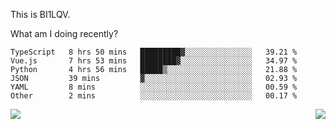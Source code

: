 This is BI1LQV.

What am I doing recently?

<!--START_SECTION:waka-->

```text
TypeScript   8 hrs 50 mins   █████████▓░░░░░░░░░░░░░░░   39.21 %
Vue.js       7 hrs 53 mins   ████████▓░░░░░░░░░░░░░░░░   34.97 %
Python       4 hrs 56 mins   █████▒░░░░░░░░░░░░░░░░░░░   21.88 %
JSON         39 mins         ▓░░░░░░░░░░░░░░░░░░░░░░░░   02.93 %
YAML         8 mins          ░░░░░░░░░░░░░░░░░░░░░░░░░   00.59 %
Other        2 mins          ░░░░░░░░░░░░░░░░░░░░░░░░░   00.17 %
```

<!--END_SECTION:waka-->
<img align="right" src="https://github-readme-stats.vercel.app/api?username=bi1lqv&show_icons=true&count_private=true">

<img src="https://metrics.lecoq.io/bi1lqv?template=classic&base.activity=0&base.community=0&base.repositories=0&base.metadata=0&isocalendar=1&base=header%2C%20activity%2C%20community%2C%20repositories%2C%20metadata&base.indepth=false&base.hireable=false&isocalendar=false&isocalendar.duration=full-year&config.timezone=Asia%2FShanghai">
